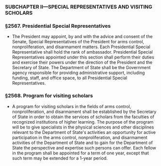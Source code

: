 ### SUBCHAPTER II—SPECIAL REPRESENTATIVES AND VISITING SCHOLARS

### §2567. Presidential Special Representatives
* The President may appoint, by and with the advice and consent of the Senate, Special Representatives of the President for arms control, nonproliferation, and disarmament matters. Each Presidential Special Representative shall hold the rank of ambassador. Presidential Special Representatives appointed under this section shall perform their duties and exercise their powers under the direction of the President and the Secretary of State. The Department of State shall be the Government agency responsible for providing administrative support, including funding, staff, and office space, to all Presidential Special Representatives.

### §2568. Program for visiting scholars
* A program for visiting scholars in the fields of arms control, nonproliferation, and disarmament shall be established by the Secretary of State in order to obtain the services of scholars from the faculties of recognized institutions of higher learning. The purpose of the program will be to give specialists in the physical sciences and other disciplines relevant to the Department of State's activities an opportunity for active participation in the arms control, nonproliferation, and disarmament activities of the Department of State and to gain for the Department of State the perspective and expertise such persons can offer. Each fellow in the program shall be appointed for a term of one year, except that such term may be extended for a 1-year period.